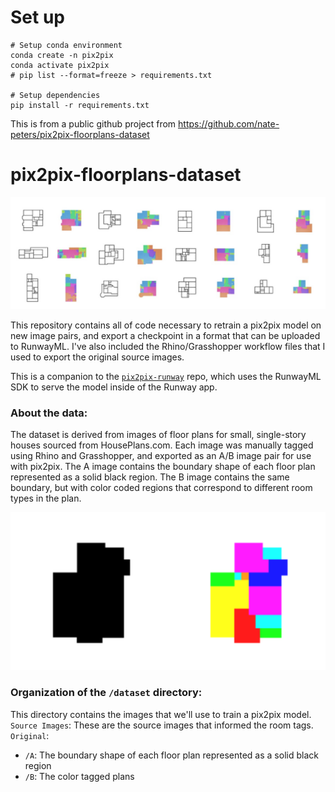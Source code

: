 # Set up 
```
# Setup conda environment
conda create -n pix2pix
conda activate pix2pix
# pip list --format=freeze > requirements.txt

# Setup dependencies
pip install -r requirements.txt
```

This is from a public github project from https://github.com/nate-peters/pix2pix-floorplans-dataset
# pix2pix-floorplans-dataset

![](extra/pix2pix-homepage.jpg)

This repository contains all of code necessary to retrain a pix2pix model on new image pairs, and export a checkpoint in a format that can be uploaded to RunwayML. I've also included the Rhino/Grasshopper workflow files that I used to export the original source images.

This is a companion to the [`pix2pix-runway`](https://github.com/nonoesp/pix2pix-runway) repo, which uses the RunwayML SDK to serve the model inside of the Runway app.

### About the data:

The dataset is derived from images of floor plans for small, single-story houses sourced from HousePlans.com. Each image was manually tagged using Rhino and Grasshopper, and exported as an A/B image pair for use with pix2pix. The A image contains the boundary shape of each floor plan represented as a solid black region. The B image contains the same boundary, but with color coded regions that correspond to different room types in the plan.

![](extra/example-AB-pair.png)

### Organization of the `/dataset` directory:

This directory contains the images that we'll use to train a pix2pix model.
`Source Images`: These are the source images that informed the room tags.  
`Original`: 
- `/A`: The boundary shape of each floor plan represented as a solid black region
- `/B`: The color tagged plans
